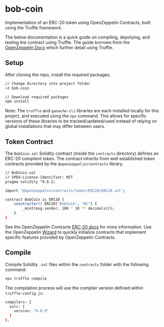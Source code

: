 # bob-coin
Implementation of an ERC-20 token using OpenZeppelin Contracts, built using the Truffle framework. 

The below documentation is a quick guide on compiling, depolying, and testing the contract using Truffle. The guide borrows from the [OpenZeppelin Docs](https://docs.openzeppelin.com/learn/) which further detail using Truffle.

## Setup
After cloning the repo, install the required packages.

```bash
// Change directory into project folder 
cd bob-coin

// Download required packages
npm install
```

Note: The `truffle` and `ganache-cli` libraries are each installed locally for this project, and executed using the `npx` command. This allows for specific versions of these libraries to be tracked/updated/used instead of relying on global installations that may differ between users. 

## Token Contract
The `BobCoin.sol` Solidity contract (inside the `contracts` directory) defines an ERC-20 complient token. The contract inherits from well established token contracts provided by the `@openzeppelin/contracts` library.

```bash
// BobCoin.sol
// SPDX-License-Identifier: MIT
pragma solidity ^0.8.2;

import "@openzeppelin/contracts/token/ERC20/ERC20.sol";

contract BobCoin is ERC20 {
    constructor() ERC20("BobCoin", "BC") {  
        _mint(msg.sender, 100 * 10 ** decimals());
    }
}
```

See the OpenZeppelin Contracts [ERC-20 docs](https://docs.openzeppelin.com/contracts/4.x/erc20) for more information. Use the OpenZeppelin [Wizard](https://docs.openzeppelin.com/contracts/4.x/wizard) to quickly initialize contracts that implement specific features provided by OpenZeppelin Contracts.

## Compile
Compile Solidity `.sol` files within the `contracts` folder with the following command: 

```bash
npx truffle compile
```

The compilation process will use the compiler version defined within `truffle-config.js`: 

```bash
compilers: {
  solc: {
    version: "0.8.9"
  }
},
```

